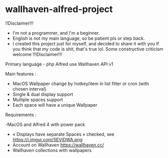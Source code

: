 # wallhaven-alfred-project

!!Disclaimer!!!
- I'm not a programmer, and I'm a beginner. 
- English is not my main language, so be patient pls or step back.
- I created this project just for myself, and decided to share it with you If you think that my code is shit, that's true lol. Some constructive criticism welcome
!!!Disclaimer!!!


Primary language - php 
Alfred use Wallhaven API v1

Main features :
- MacOS Wallpaper change by hotkey/item in list filter or cron (with chosen interval)
- Single & dual display support
- Multiple spaces support
- Each space will have a unique Wallpaper


Requirements :

-MacOS and Alfred 4 with power pack
- « Displays have separate Spaces » checked, see https://i.imgur.com/5EVjDWA.png
- Account on Wallhaven https://wallhaven.cc/
- Wallhaven collections with wallpapers
